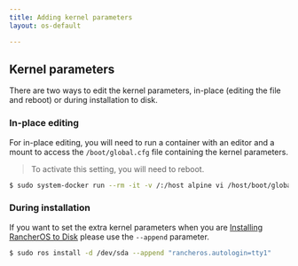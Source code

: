 ```yaml
---
title: Adding kernel parameters
layout: os-default

---
```


## Kernel parameters

There are two ways to edit the kernel parameters, in-place (editing the file and reboot) or during installation to disk.

### In-place editing

For in-place editing, you will need to run a container with an editor and a mount to access the `/boot/global.cfg` file containing the kernel parameters.

> To activate this setting, you will need to reboot.

```bash
$ sudo system-docker run --rm -it -v /:/host alpine vi /host/boot/global.cfg
```


### During installation

If you want to set the extra kernel parameters when you are [Installing RancherOS to Disk]({{site.baseurl}}/os/running-rancheros/server/install-to-disk/) please use the `--append` parameter.

```bash
$ sudo ros install -d /dev/sda --append "rancheros.autologin=tty1"
```
